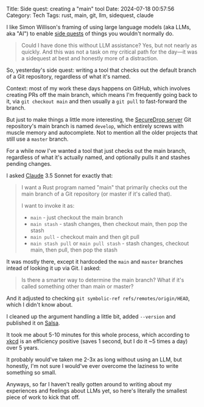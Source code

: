 Title: Side quest: creating a "main" tool
Date: 2024-07-18 00:57:56
Category: Tech
Tags: rust, main, git, llm, sidequest, claude

I like Simon Willison's framing of using large language models (aka LLMs, aka "AI")
to enable [side quests](https://simonwillison.net/2024/Mar/22/claude-and-chatgpt-case-study/)
of things you wouldn't normally do.

> Could I have done this without LLM assistance? Yes, but not nearly as quickly. And this was not a task on my critical path for the day—it was a sidequest at best and honestly more of a distraction.

So, yesterday's side quest: writing a tool that checks out the
default branch of a Git repository, regardless of what it's named.

Context: most of my work these days happens on GitHub, which involves creating
PRs off the main branch, which means I'm frequently going back to it, via
`git checkout main` and then usually a `git pull` to fast-forward the branch.

But just to make things a little more interesting, the [SecureDrop server](https://github.com/freedomofpress/securedrop)
Git repository's main branch is named `develop`, which entirely screws with
muscle memory and autocomplete. Not to mention all the older projects that still use a `master` branch.

For a while now I've wanted a tool that just checks out the main branch,
regardless of what it's actually named, and optionally pulls it and stashes
pending changes.

I asked [Claude](https://claude.ai/) 3.5 Sonnet for exactly that:

> I want a Rust program named "main" that primarily checks out the main branch of a Git repository (or master if it's called that).
>
> I want to invoke it as:
>
> * `main` - just checkout the main branch
> * `main stash` - stash changes, then checkout main, then pop the stash
> * `main pull` - checkout main and then git pull
> * `main stash pull` or `main pull stash` - stash changes, checkout main, then pull, then pop the stash

It was mostly there, except it hardcoded the `main` and `master` branches
intead of looking it up via Git. I asked:

> Is there a smarter way to determine the main branch? What if it's called something other than main or master?

And it adjusted to checking `git symbolic-ref refs/remotes/origin/HEAD`, which
I didn't know about.

I cleaned up the argument handling a little bit, added `--version` and published
it on [Salsa](https://salsa.debian.org/legoktm/main).

It took me about 5-10 minutes for this whole process, which according to [xkcd](https://xkcd.com/1205/)
is an efficiency positive (saves 1 second, but I do it ~5 times a day) over 5 years.

It probably would've taken me 2-3x as long without using an LLM, but honestly,
I'm not sure I would've ever overcome the laziness to write something so small.

Anyways, so far I haven't really gotten around to writing about my experiences and feelings
about LLMs yet, so here's literally the smallest piece of work to kick that off.
